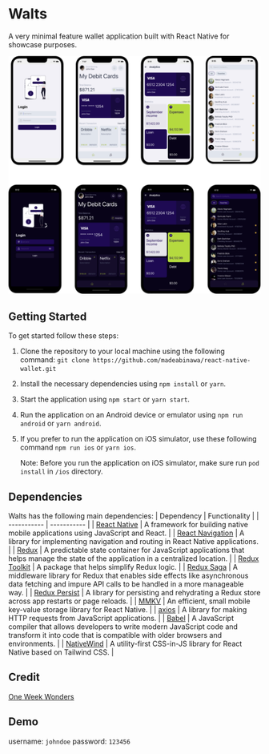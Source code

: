 # Walts

A very minimal feature wallet application built with React Native for showcase purposes.

![Walts](https://github.com/madeabinawa/react-native-wallet/blob/dev/src/assets/docs/docs_sm.png)

## Getting Started

To get started follow these steps:

1. Clone the repository to your local machine using the following command:
   `git clone https://github.com/madeabinawa/react-native-wallet.git`

2. Install the necessary dependencies using `npm install` or `yarn`.

3. Start the application using `npm start` or `yarn start`.

4. Run the application on an Android device or emulator using `npm run android` or `yarn android`.

5. If you prefer to run the application on iOS simulator, use these following command `npm run ios` or `yarn ios`.

   Note: Before you run the application on iOS simulator, make sure run `pod install` in `/ios` directory.

## Dependencies

Walts has the following main dependencies:
| Dependency | Functionality |
| ----------- | ----------- |
| [React Native](https://reactnative.dev/) | A framework for building native mobile applications using JavaScript and React. |
| [React Navigation](https://reactnavigation.org/) | A library for implementing navigation and routing in React Native applications. |
| [Redux](https://redux.js.org/) | A predictable state container for JavaScript applications that helps manage the state of the application in a centralized location. |
| [Redux Toolkit](https://redux-toolkit.js.org/) | A package that helps simplify Redux logic. |
| [Redux Saga](https://redux-saga.js.org/) | A middleware library for Redux that enables side effects like asynchronous data fetching and impure API calls to be handled in a more manageable way. |
| [Redux Persist](https://github.com/rt2zz/redux-persist) | A library for persisting and rehydrating a Redux store across app restarts or page reloads. |
| [MMKV](https://github.com/mrousavy/react-native-mmkv) | An efficient, small mobile key-value storage library for React Native. |
| [axios](https://axios-http.com/) | A library for making HTTP requests from JavaScript applications. |
| [Babel](https://babeljs.io/) | A JavaScript compiler that allows developers to write modern JavaScript code and transform it into code that is compatible with older browsers and environments. |
| [NativeWind](https://www.nativewind.dev/) | A utility-first CSS-in-JS library for React Native based on Tailwind CSS. |

## Credit

[One Week Wonders](https://dribbble.com/shots/20903172-Banking-Apps?utm_source=Clipboard_Shot&utm_campaign=tosangarditama&utm_content=Banking%20Apps&utm_medium=Social_Share&utm_source=Clipboard_Shot&utm_campaign=tosangarditama&utm_content=Banking%20Apps&utm_medium=Social_Share)

## Demo

username: `johndoe`
password: `123456`
